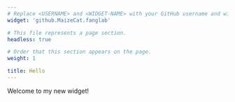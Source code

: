 ```yaml
---
# Replace <USERNAME> and <WIDGET-NAME> with your GitHub username and widget name, respectively.
widget: 'github.MaizeCat.fanglab'

# This file represents a page section.
headless: true

# Order that this section appears on the page.
weight: 1

title: Hello
---
```


Welcome to my new widget!
